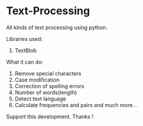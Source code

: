 # Text-Processing
All kinds of text processing using python.

Libraries used:
1. TextBlob

What it can do:
1. Remove special characters
2. Case modification
3. Correction of spelling errors
4. Number of words(length)
5. Detect text language
6. Calculate frequencies and pairs
and much more...

Support this development.
Thanks !
